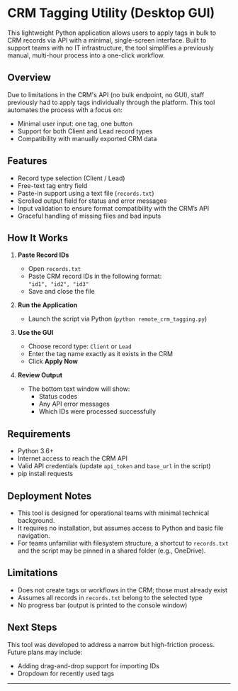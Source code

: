# CRM Tagging Utility (Desktop GUI)

This lightweight Python application allows users to apply tags in bulk to CRM records via API with a minimal, single-screen interface. Built to support teams with no IT infrastructure, the tool simplifies a previously manual, multi-hour process into a one-click workflow.

## Overview

Due to limitations in the CRM's API (no bulk endpoint, no GUI), staff previously had to apply tags individually through the platform. This tool automates the process with a focus on:

- Minimal user input: one tag, one button
- Support for both Client and Lead record types
- Compatibility with manually exported CRM data

## Features

- Record type selection (Client / Lead)
- Free-text tag entry field
- Paste-in support using a text file (`records.txt`)
- Scrolled output field for status and error messages
- Input validation to ensure format compatibility with the CRM’s API
- Graceful handling of missing files and bad inputs

## How It Works

1. **Paste Record IDs**
   - Open `records.txt`
   - Paste CRM record IDs in the following format:  
     `"id1", "id2", "id3"`
   - Save and close the file

2. **Run the Application**
   - Launch the script via Python (`python remote_crm_tagging.py`)

3. **Use the GUI**
   - Choose record type: `Client` or `Lead`
   - Enter the tag name exactly as it exists in the CRM
   - Click **Apply Now**

4. **Review Output**
   - The bottom text window will show:
     - Status codes
     - Any API error messages
     - Which IDs were processed successfully

## Requirements

- Python 3.6+
- Internet access to reach the CRM API
- Valid API credentials (update `api_token` and `base_url` in the script)
- pip install requests

## Deployment Notes

- This tool is designed for operational teams with minimal technical background.
- It requires no installation, but assumes access to Python and basic file navigation.
- For teams unfamiliar with filesystem structure, a shortcut to `records.txt` and the script may be pinned in a shared folder (e.g., OneDrive).

## Limitations

- Does not create tags or workflows in the CRM; those must already exist
- Assumes all records in `records.txt` belong to the selected type
- No progress bar (output is printed to the console window)

## Next Steps

This tool was developed to address a narrow but high-friction process. Future plans may include:

- Adding drag-and-drop support for importing IDs
- Dropdown for recently used tags

---

